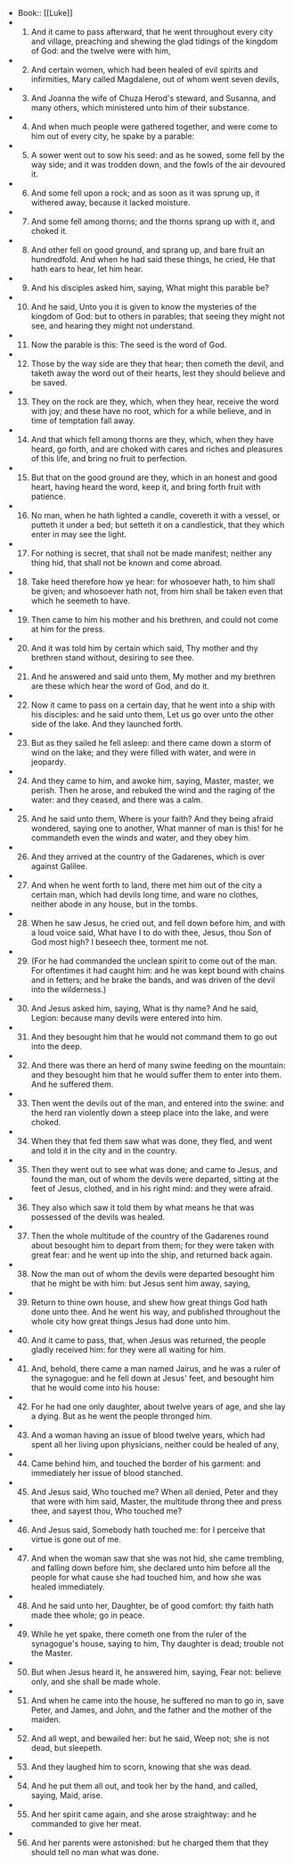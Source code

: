 - Book:: [[Luke]]
- 1. And it came to pass afterward, that he went throughout every city and village, preaching and shewing the glad tidings of the kingdom of God: and the twelve were with him,
- 2. And certain women, which had been healed of evil spirits and infirmities, Mary called Magdalene, out of whom went seven devils,
- 3. And Joanna the wife of Chuza Herod's steward, and Susanna, and many others, which ministered unto him of their substance.
- 4. And when much people were gathered together, and were come to him out of every city, he spake by a parable:
- 5. A sower went out to sow his seed: and as he sowed, some fell by the way side; and it was trodden down, and the fowls of the air devoured it.
- 6. And some fell upon a rock; and as soon as it was sprung up, it withered away, because it lacked moisture.
- 7. And some fell among thorns; and the thorns sprang up with it, and choked it.
- 8. And other fell on good ground, and sprang up, and bare fruit an hundredfold. And when he had said these things, he cried, He that hath ears to hear, let him hear.
- 9. And his disciples asked him, saying, What might this parable be?
- 10. And he said, Unto you it is given to know the mysteries of the kingdom of God: but to others in parables; that seeing they might not see, and hearing they might not understand.
- 11. Now the parable is this: The seed is the word of God.
- 12. Those by the way side are they that hear; then cometh the devil, and taketh away the word out of their hearts, lest they should believe and be saved.
- 13. They on the rock are they, which, when they hear, receive the word with joy; and these have no root, which for a while believe, and in time of temptation fall away.
- 14. And that which fell among thorns are they, which, when they have heard, go forth, and are choked with cares and riches and pleasures of this life, and bring no fruit to perfection.
- 15. But that on the good ground are they, which in an honest and good heart, having heard the word, keep it, and bring forth fruit with patience.
- 16. No man, when he hath lighted a candle, covereth it with a vessel, or putteth it under a bed; but setteth it on a candlestick, that they which enter in may see the light.
- 17. For nothing is secret, that shall not be made manifest; neither any thing hid, that shall not be known and come abroad.
- 18. Take heed therefore how ye hear: for whosoever hath, to him shall be given; and whosoever hath not, from him shall be taken even that which he seemeth to have.
- 19. Then came to him his mother and his brethren, and could not come at him for the press.
- 20. And it was told him by certain which said, Thy mother and thy brethren stand without, desiring to see thee.
- 21. And he answered and said unto them, My mother and my brethren are these which hear the word of God, and do it.
- 22. Now it came to pass on a certain day, that he went into a ship with his disciples: and he said unto them, Let us go over unto the other side of the lake. And they launched forth.
- 23. But as they sailed he fell asleep: and there came down a storm of wind on the lake; and they were filled with water, and were in jeopardy.
- 24. And they came to him, and awoke him, saying, Master, master, we perish. Then he arose, and rebuked the wind and the raging of the water: and they ceased, and there was a calm.
- 25. And he said unto them, Where is your faith? And they being afraid wondered, saying one to another, What manner of man is this! for he commandeth even the winds and water, and they obey him.
- 26. And they arrived at the country of the Gadarenes, which is over against Galilee.
- 27. And when he went forth to land, there met him out of the city a certain man, which had devils long time, and ware no clothes, neither abode in any house, but in the tombs.
- 28. When he saw Jesus, he cried out, and fell down before him, and with a loud voice said, What have I to do with thee, Jesus, thou Son of God most high? I beseech thee, torment me not.
- 29. (For he had commanded the unclean spirit to come out of the man. For oftentimes it had caught him: and he was kept bound with chains and in fetters; and he brake the bands, and was driven of the devil into the wilderness.)
- 30. And Jesus asked him, saying, What is thy name? And he said, Legion: because many devils were entered into him.
- 31. And they besought him that he would not command them to go out into the deep.
- 32. And there was there an herd of many swine feeding on the mountain: and they besought him that he would suffer them to enter into them. And he suffered them.
- 33. Then went the devils out of the man, and entered into the swine: and the herd ran violently down a steep place into the lake, and were choked.
- 34. When they that fed them saw what was done, they fled, and went and told it in the city and in the country.
- 35. Then they went out to see what was done; and came to Jesus, and found the man, out of whom the devils were departed, sitting at the feet of Jesus, clothed, and in his right mind: and they were afraid.
- 36. They also which saw it told them by what means he that was possessed of the devils was healed.
- 37. Then the whole multitude of the country of the Gadarenes round about besought him to depart from them; for they were taken with great fear: and he went up into the ship, and returned back again.
- 38. Now the man out of whom the devils were departed besought him that he might be with him: but Jesus sent him away, saying,
- 39. Return to thine own house, and shew how great things God hath done unto thee. And he went his way, and published throughout the whole city how great things Jesus had done unto him.
- 40. And it came to pass, that, when Jesus was returned, the people gladly received him: for they were all waiting for him.
- 41. And, behold, there came a man named Jairus, and he was a ruler of the synagogue: and he fell down at Jesus' feet, and besought him that he would come into his house:
- 42. For he had one only daughter, about twelve years of age, and she lay a dying. But as he went the people thronged him.
- 43. And a woman having an issue of blood twelve years, which had spent all her living upon physicians, neither could be healed of any,
- 44. Came behind him, and touched the border of his garment: and immediately her issue of blood stanched.
- 45. And Jesus said, Who touched me? When all denied, Peter and they that were with him said, Master, the multitude throng thee and press thee, and sayest thou, Who touched me?
- 46. And Jesus said, Somebody hath touched me: for I perceive that virtue is gone out of me.
- 47. And when the woman saw that she was not hid, she came trembling, and falling down before him, she declared unto him before all the people for what cause she had touched him, and how she was healed immediately.
- 48. And he said unto her, Daughter, be of good comfort: thy faith hath made thee whole; go in peace.
- 49. While he yet spake, there cometh one from the ruler of the synagogue's house, saying to him, Thy daughter is dead; trouble not the Master.
- 50. But when Jesus heard it, he answered him, saying, Fear not: believe only, and she shall be made whole.
- 51. And when he came into the house, he suffered no man to go in, save Peter, and James, and John, and the father and the mother of the maiden.
- 52. And all wept, and bewailed her: but he said, Weep not; she is not dead, but sleepeth.
- 53. And they laughed him to scorn, knowing that she was dead.
- 54. And he put them all out, and took her by the hand, and called, saying, Maid, arise.
- 55. And her spirit came again, and she arose straightway: and he commanded to give her meat.
- 56. And her parents were astonished: but he charged them that they should tell no man what was done.
